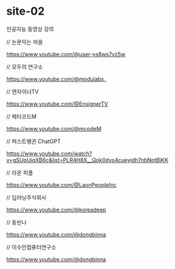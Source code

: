 # site-02

인공지능 동영상 강의

// 논문익는 마을

https://www.youtube.com/@user-ys8ws7vz5w

// 모두의 연구소

https://www.youtube.com/@modulabs_

// 엔자이너TV

https://www.youtube.com/@EnsignerTV

// 메타코드M

https://www.youtube.com/@mcodeM

// 퍼스트팽귄 ChatGPT

https://www.youtube.com/watch?v=gSUpUiqXB6c&list=PLR4H8X__Qok0dvs4cueyjdh7nbNptBjKK


// 라온 피플

https://www.youtube.com/@LaonPeopleInc

// 딥러닝주식회사

https://www.youtube.com/@koreadeep

// 동빈나

https://www.youtube.com/@dongbinna

// 이수안컴퓨터연구소

https://www.youtube.com/@dongbinna
